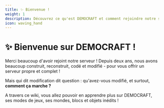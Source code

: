 ```yaml
---
title: ✨ Bienvenue !
weight: 1
description: Découvrez ce qu'est DEMOCRAFT et comment rejoindre notre serveur
icon: waving_hand
---
```


# ✨ Bienvenue sur DEMOCRAFT !

Merci beaucoup d'avoir rejoint notre serveur ! Depuis deux ans, nous avons beaucoup construit, reconstruit, codé et modifié - pour vous offrir un serveur propre et complet !

Mais qui dit modification dit question : qu'avez-vous modifié, et surtout, **comment ça marche ?**

A travers ce wiki, vous allez pouvoir en apprendre plus sur DEMOCRAFT, ses modes de jeux, ses mondes, blocs et objets inédits !
